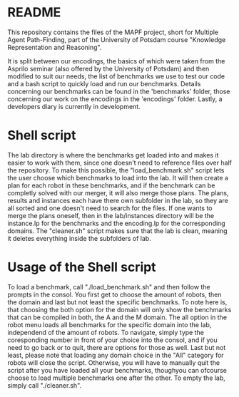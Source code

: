 # README
This repository contains the files of the MAPF project, short for Multiple Agent Path-Finding, part of the University of Potsdam course "Knowledge Representation and Reasoning".

It is split between our encodings, the basics of which were taken from the Asprilo seminar (also offered by the University of Potsdam) and then modified to suit our needs, the list of benchmarks we use to test our code and a bash script to quickly load and run our benchmarks. Details concerning our benchmarks can be found in the 'benchmarks' folder, those concerning our work on the encodings in the 'encodings' folder. Lastly, a developers diary is currently in development.

# Shell script
The lab directory is where the benchmarks get loaded into and makes it easier to work with them, since one doesn't need to reference files over half the repository.
To make this possible, the "load_benchmark.sh" script lets the user choose which benchmarks to load into the lab. It will then create a plan for each robot in these benchmarks, and if the benchmark can be completly solved with our merger, it will also merge those plans.
The plans, results and instances each have there own subfolder in the lab, so they are all sorted and one doesn't need to search for the files. If one wants to merge the plans oneself, then in the lab/instances directory will be the instance.lp for the benchmarks and the encoding.lp for the corresponding domains.
The "cleaner.sh" script makes sure that the lab is clean, meaning it deletes everything inside the subfolders of lab.

# Usage of the Shell script
To load a benchmark, call "./load_benchmark.sh" and then follow the prompts in the consol. You first get to choose the amount of robots, then the domain and last but not least the specific benchmarks.
To note here is, that choosing the both option for the domain will only show the benchmarks that can be compiled in both, the A and the M domain.
The all option in the robot menu loads all benchmarks for the specific domain into the lab, independend of the amount of robots.
To navigate, simply type the coresponding number in front of your choice into the consol, and if you need to go back or to quit, there are options for those as well.
Last but not least, please note that loading any domain choice in the "All" category for robots will close the script. Otherwise, you will have to manually quit the script after you have loaded all your benchmarks, thoughyou can ofcourse choose to load multiple benchmarks one after the other.
To empty the lab, simply call "./cleaner.sh".


